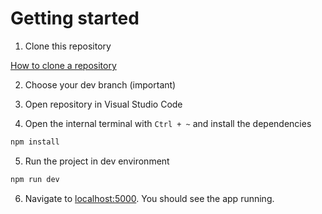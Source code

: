 # Getting started

1. Clone this repository

[How to clone a repository](https://docs.github.com/en/desktop/contributing-and-collaborating-using-github-desktop/adding-and-cloning-repositories/cloning-and-forking-repositories-from-github-desktop)

2. Choose your dev branch (important)

3. Open repository in Visual Studio Code

4. Open the internal terminal with `Ctrl + ~` and install the dependencies

```bash
npm install
```

5. Run the project in dev environment

```bash
npm run dev
```

6. Navigate to [localhost:5000](http://localhost:5000). You should see the app running.
